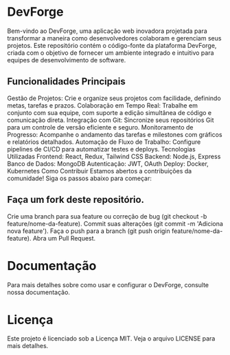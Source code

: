 # DevForge

Bem-vindo ao DevForge, uma aplicação web inovadora projetada para transformar a maneira como desenvolvedores colaboram e gerenciam seus projetos. Este repositório contém o código-fonte da plataforma DevForge, criada com o objetivo de fornecer um ambiente integrado e intuitivo para equipes de desenvolvimento de software.

## Funcionalidades Principais

Gestão de Projetos: Crie e organize seus projetos com facilidade, definindo metas, tarefas e prazos.
Colaboração em Tempo Real: Trabalhe em conjunto com sua equipe, com suporte a edição simultânea de código e comunicação direta.
Integração com Git: Sincronize seus repositórios Git para um controle de versão eficiente e seguro.
Monitoramento de Progresso: Acompanhe o andamento das tarefas e milestones com gráficos e relatórios detalhados.
Automação de Fluxo de Trabalho: Configure pipelines de CI/CD para automatizar testes e deploys.
Tecnologias Utilizadas
Frontend: React, Redux, Tailwind CSS
Backend: Node.js, Express
Banco de Dados: MongoDB
Autenticação: JWT, OAuth
Deploy: Docker, Kubernetes
Como Contribuir
Estamos abertos a contribuições da comunidade! Siga os passos abaixo para começar:

## Faça um fork deste repositório.

Crie uma branch para sua feature ou correção de bug (git checkout -b feature/nome-da-feature).
Commit suas alterações (git commit -m 'Adiciona nova feature').
Faça o push para a branch (git push origin feature/nome-da-feature).
Abra um Pull Request.

# Documentação

Para mais detalhes sobre como usar e configurar o DevForge, consulte nossa documentação.

# Licença

Este projeto é licenciado sob a Licença MIT. Veja o arquivo LICENSE para mais detalhes.
